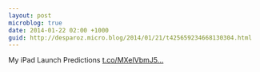 ```yaml
---
layout: post
microblog: true
date: 2014-01-22 02:00 +1000
guid: http://desparoz.micro.blog/2014/01/21/t425659234668130304.html
---
```

My iPad Launch Predictions [t.co/MXeIVbmJ5...](http://t.co/MXeIVbmJ5X)
